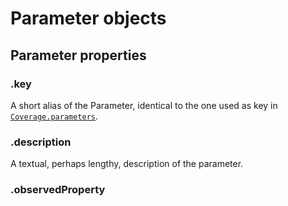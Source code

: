 # Parameter objects

## Parameter properties

### .key

A short alias of the Parameter, identical to the one used as key in [`Coverage.parameters`](Coverage.md#parameters).

### .description

A textual, perhaps lengthy, description of the parameter.

### .observedProperty


